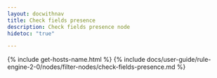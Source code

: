 ```yaml
---
layout: docwithnav
title: Check fields presence
description: Check fields presence node
hidetoc: "true"

---
```


{% include get-hosts-name.html %}
{% include docs/user-guide/rule-engine-2-0/nodes/filter-nodes/check-fields-presence.md %}
